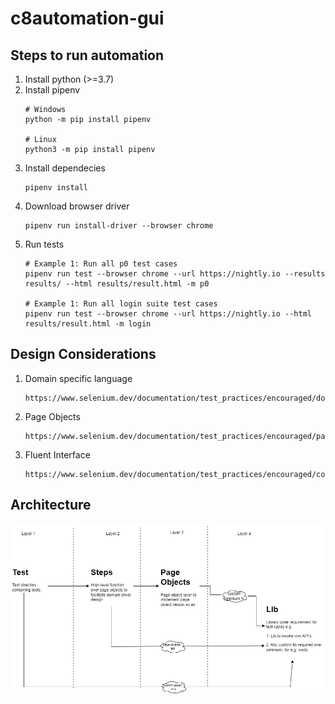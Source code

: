 # c8automation-gui

## Steps to run automation
1. Install python (>=3.7)
2. Install pipenv
    ```
    # Windows
    python -m pip install pipenv

    # Linux
    python3 -m pip install pipenv
    ```
3. Install dependecies
    ```
    pipenv install
    ```
4. Download browser driver
    ```
    pipenv run install-driver --browser chrome
    ```
5. Run tests
    ```
    # Example 1: Run all p0 test cases
    pipenv run test --browser chrome --url https://nightly.io --results results/ --html results/result.html -m p0

    # Example 1: Run all login suite test cases
    pipenv run test --browser chrome --url https://nightly.io --html results/result.html -m login
    ```

## Design Considerations
1. Domain specific language
    ```
    https://www.selenium.dev/documentation/test_practices/encouraged/domain_specific_language/
    ```
2. Page Objects
    ```
    https://www.selenium.dev/documentation/test_practices/encouraged/page_object_models/
    ```
3. Fluent Interface
    ```
    https://www.selenium.dev/documentation/test_practices/encouraged/consider_using_a_fluent_api/
    ```

## Architecture
![Architecture](./images/architecture.png)
